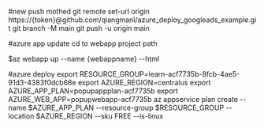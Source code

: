 #new push mothed
git remote set-url origin https://{token}@github.com/qiangmanl/azure_deploy_googleads_example.git 
git branch -M main
git push -u origin main

#azure app update
cd to webapp project path

$az webapp up --name {webappname} --html


#azure deploy
export RESOURCE_GROUP=learn-acf7735b-8fcb-4ae5-91d3-4383f0dcb68e
export AZURE_REGION=centralus
export AZURE_APP_PLAN=popupappplan-acf7735b
export AZURE_WEB_APP=popupwebapp-acf7735b
az appservice plan create --name $AZURE_APP_PLAN --resource-group $RESOURCE_GROUP --location $AZURE_REGION --sku FREE  --is-linux 
